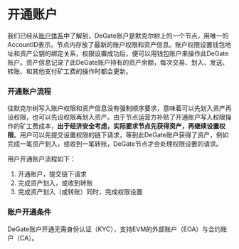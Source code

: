 # 开通账户

我们已经从[账户体系](../concepts/account-structure.md)中了解到，DeGate账户是默克尔树上的一个节点，用唯一的AccountID表示。节点内存放了最新的账户权限和资产信息。账户权限设置钱包地址和资产公钥的绑定关系，权限设置成功后，便可以用钱包账户来操作此DeGate账户。资产信息记录了此DeGate账户持有的资产余额，每次交易、划入、发送、转账、和其他支付矿工费的操作时都会更新。

### 开通账户流程

往默克尔树写入账户权限和资产信息没有强制顺序要求，意味着可以先划入资产再设权限，也可以先设权限再划入资产。由于节点运营方补贴了开通账户写入权限操作的矿工费成本，**出于经济安全考虑，实际要求节点先获得资产，再继续设置权限**。用户可以先提交设置权限的链下请求，等到此DeGate账户获得了资产，例如完成一笔资产划入，或收到一笔转账，DeGate节点才会处理权限设置的请求。

用户开通账户流程如下：

1. 开通账户，提交链下请求
2. 完成资产划入，或收到转账
3. 完成资产划入（或转账）同时，完成权限设置

### 账户开通条件

DeGate账户开通无需身份认证（KYC），支持EVM的外部账户（EOA）与合约账户（CA）。
